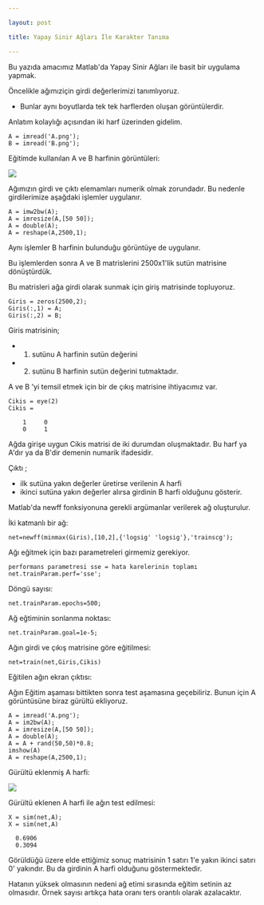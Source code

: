 ```yaml
---

layout: post

title: Yapay Sinir Ağları İle Karakter Tanıma

---
```



Bu yazıda amacımız Matlab'da Yapay Sinir Ağları ile basit bir uygulama yapmak.

Öncelikle ağımıziçin girdi değerlerimizi tanımlıyoruz.
* Bunlar aynı boyutlarda tek tek harflerden oluşan görüntülerdir.

Anlatım kolaylığı açısından iki harf üzerinden gidelim.

    A = imread('A.png');   
    B = imread('B.png');
    
Eğitimde kullanılan A ve B harfinin görüntüleri:

![](http://img94.imageshack.us/img94/6923/25130601.jpg)

Ağımızın girdi ve çıktı elemamları numerik olmak zorundadır.
Bu nedenle girdilerimize aşağdaki işlemler uygulanır.

    A = imw2bw(A);
    A = imresize(A,[50 50]);
    A = double(A);
    A = reshape(A,2500,1);

Aynı işlemler B harfinin bulunduğu görüntüye de uygulanır.

Bu işlemlerden sonra A ve B matrislerini 2500x1'lik sutün matrisine
dönüştürdük.

Bu matrisleri ağa girdi olarak sunmak için giriş matrisinde
topluyoruz.

    Giris = zeros(2500,2);
    Giris(:,1) = A;
    Giris(:,2) = B;

Giris matrisinin; 
* 1. sutünu A harfinin sutün değerini
* 2. sutünu B harfinin sutün değerini tutmaktadır.

A ve B 'yi temsil etmek için bir de çıkış matrisine ihtiyacımız var.

    Cikis = eye(2)
    Cikis =

        1     0
        0     1

Ağda girişe uygun Cikis matrisi de iki durumdan oluşmaktadır. 
Bu harf ya A'dır ya da B'dir demenin numarik ifadesidir.

Çıktı ;
* ilk sutüna yakın değerler üretirse verilenin A harfi
* ikinci sutüna yakın değerler alırsa girdinin B harfi olduğunu gösterir.



Matlab'da newff fonksiyonuna gerekli argümanlar verilerek ağ oluşturulur.

İki katmanlı bir ağ:
  
    net=newff(minmax(Giris),[10,2],{'logsig' 'logsig'},'trainscg');

Ağı eğitmek için bazı parametreleri girmemiz gerekiyor.

    performans parametresi sse = hata karelerinin toplamı
    net.trainParam.perf='sse';

Döngü sayısı:

    net.trainParam.epochs=500;

Ağ eğtiminin sonlanma noktası:
    
    net.trainParam.goal=1e-5;

Ağın girdi ve çıkış matrisine göre eğitilmesi:

    net=train(net,Giris,Cikis)

Eğitilen ağın ekran çıktısı:

Ağın Eğitim aşaması bittikten sonra test aşamasına geçebiliriz.
Bunun için A görüntüsüne biraz gürültü ekliyoruz.

    A = imread('A.png');
    A = im2bw(A);
    A = imresize(A,[50 50]);
    A = double(A);
    A = A + rand(50,50)*0.8;
    imshow(A)
    A = reshape(A,2500,1);

Gürültü eklenmiş A harfi:

![](http://ib3.keep4u.ru/b/2013/02/11/d5/d533439bb7d9144c51dc4644f0a11203.jpg)

Gürültü eklenen A harfi ile ağın test edilmesi:

    X = sim(net,A);
    X = sim(net,A)

      0.6906
      0.3094

Görüldüğü üzere elde ettiğimiz sonuç matrisinin 1 satırı 1'e yakın ikinci satırı 0' yakındır.
Bu da girdinin A harfi olduğunu göstermektedir.

Hatanın yüksek olmasının nedeni ağ etimi sırasında eğitim setinin 
az olmasıdır. Örnek sayısı artıkça hata oranı ters orantılı olarak azalacaktır.
